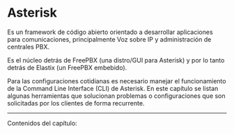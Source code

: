# Asterisk

Es un framework de código abierto orientado a desarrollar aplicaciones para comunicaciones, principalmente Voz sobre IP y administración de centrales PBX.

Es el núcleo detrás de FreePBX \(una distro/GUI para Asterisk\) y por lo tanto detrás de Elastix \(un FreePBX embebido\).

Para las configuraciones cotidianas es necesario manejar el funcionamiento de la Command Line Interface \(CLI\) de Asterisk. En este capítulo se listan algunas herramientas que solucionan problemas o configuraciones que son solicitadas por los clientes de forma recurrente.

---

Contenidos del capítulo:











